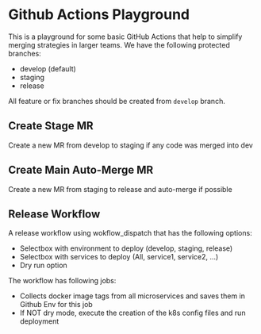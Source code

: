 # Github Actions Playground

This is a playground for some basic GitHub Actions that help to simplify merging strategies in larger teams.
We have the following protected branches:

- develop (default)
- staging
- release

All feature or fix branches should be created from `develop` branch.

## Create Stage MR

Create a new MR from develop to staging if any code was merged into dev

## Create Main Auto-Merge MR

Create a new MR from staging to release and auto-merge if possible

## Release Workflow

A release workflow using wokflow_dispatch that has the following options:

- Selectbox with environment to deploy (develop, staging, release)
- Selectbox with services to deploy (All, service1, service2, ...)
- Dry run option

The workflow has following jobs:

- Collects docker image tags from all microservices and saves them in Github Env for this job
- If NOT dry mode, execute the creation of the k8s config files and run deployment

